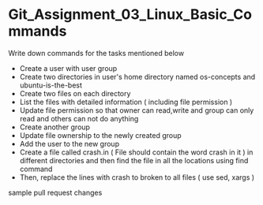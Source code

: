# Git_Assignment_03_Linux_Basic_Commands

Write down commands for the tasks mentioned below
- Create a user with user group
- Create two directories in user's home directory named os-concepts and ubuntu-is-the-best
- Create two files on each directory
- List the files with detailed information ( including file permission )
- Update file permission so that owner can read,write and group can only read and others can not do anything
- Create another group
- Update file ownership to the newly created group
- Add the user to the new group
- Create a file called crash.in ( File should contain the word crash in it ) in different directories and then find the file in all the locations using find command
- Then, replace the lines with crash to broken to all files ( use sed, xargs )

sample pull request changes
